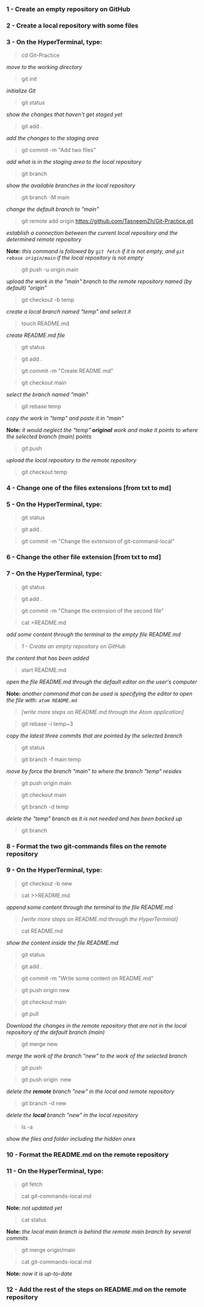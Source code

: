 ### 1 - Create an empty repository on GitHub

### 2 - Create a local repository with some files

### 3 - On the HyperTerminal, type:

> cd Git-Practice

*move to the working directory*

> git init

*initialize Git*

> git status

*show the changes that haven't get staged yet*

> git add .

*add the changes to the staging area*

> git commit -m "Add two files"

*add what is in the staging area to the local repository*

> git branch

*show the available branches in the local repository*

> git branch -M main

*change the default branch to "main"*

> git remote add origin https://github.com/TasneemZh/Git-Practice.git

*establish a connection between the current local repository and the determined remote repository*

**Note:** *this command is followed by `git fetch` if it is not empty, and `git rebase origin/main` if the local repository is not empty*

> git push -u origin main

*upload the work in the "main" branch to the remote repository named (by default) "origin"*

> git checkout -b temp

*create a local branch named "temp" and select it*

> touch README.md

*create README.md file*

> git status

> git add .

> git commit -m "Create README.md"

> git checkout main

*select the branch named "main"*

> git rebase temp

*copy the work in "temp" and paste it in "main"*

**Note:** *it would neglect the "temp" **original** work and make it points to where the selected branch (main) points*

> git push

*upload the local repository to the remote repository*

> git checkout temp

### 4 - Change one of the files extensions [from txt to md]

### 5 - On the HyperTerminal, type:

> git status

> git add .

> git commit -m "Change the extension of git-command-local"

### 6 - Change the other file extension [from txt to md]

### 7 - On the HyperTerminal, type:

> git status

> git add .

> git commit -m "Change the extension of the second file"

> cat >README.md

*add some content through the terminal to the empty file README.md*

> *1 - Create an empty repository on GitHub*

*the content that has been added* 

> start README.md

*open the file README.md through the default editor on the user's computer*

**Note:** *another command that can be used is specifying the editor to open the file with: `atom README.md`*

> *[write more steps on README.md through the Atom application]*

> git rebase -i temp~3

*copy the latest three commits that are pointed by the selected branch*

> git status

> git branch -f main temp

*move by force the branch "main" to where the branch "temp" resides*

> git push origin main

> git checkout main

> git branch -d temp

*delete the "temp" branch as it is not needed and has been backed up*

> git branch

### 8 - Format the two git-commands files on the remote repository

### 9 - On the HyperTerminal, type:

> git checkout -b new 

> cat >>README.md

*append some content through the terminal to the file README.md*

> *[write more steps on README.md through the HyperTerminal]*

> cat README.md

*show the content inside the file README.md*

> git status

> git add .

> git commit -m "Write some content on README.md"

> git push origin new

> git checkout main

> git pull

*Download the changes in the remote repository that are not in the local repository of the default branch (main)*

> git merge new

*merge the work of the branch "new" to the work of the selected branch*

> git push

> git push origin :new

*delete the **remote** branch "new" in the local and remote repository*

> git branch -d new

*delete the **local** branch "new" in the local repository*

> ls -a

*show the files and folder including the hidden ones*

### 10 - Format the README.md on the remote repository

### 11 - On the HyperTerminal, type:

> git fetch

> cat git-commands-local.md

**Note:** *not updated yet*

> cat status

**Note:** *the local main branch is behind the remote main branch by several commits*

> git merge origin/main

> cat git-commands-local.md

**Note:** *now it is up-to-date*

### 12 - Add the rest of the steps on README.md on the remote repository


